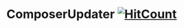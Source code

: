 # ComposerUpdater [![HitCount](http://hits.dwyl.io/uta-org/ComposerUpdater.svg)](http://hits.dwyl.io/uta-org/ComposerUpdater)
